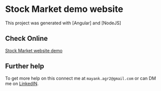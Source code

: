 # Stock Market demo website

This project was generated with [Angular] and [NodeJS]

## Check Online 

[Stock Market website demo](http://mayank.frikis.xyz/demo_stock_website/)

## Further help

To get more help on this connect me at `mayank.agr2@gmail.com` or can DM me on [LinkedIN](https://www.linkedin.com/in/mayank-agrawal-59192940/).
